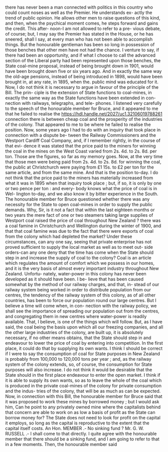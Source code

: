 there has never been a man connected with politics in this country who could count noses as well as the Premier. He understands ex- actly the trend of public opinion. He allows other men to raise questions of this kind, and then, when the psychical moment comes, he steps forward and gains the credit. This after- noon-I am not allowed to refer to a pre- vious debate, of course; but, I may say the Premier has stated in the House, or he has sneered, shall I say, at every man who has not been able to accomplish things. But the honourable gentleman has been so long in possession of those benches that other men have not had the chance. I venture to say, if there had been an opportunity, and if what I choose to call the advanced section of the Liberal party had been represented upon those benches, the State coal-mine proposal, instead of being brought down in 1901, would have been brought down five or six years ago. And in exactly the same way the old-age pensions, instead of being introduced in 1898, would have been brought in, at any rate, in 1895, when the. public mind was educated for it. Now, I do not think it is necessary to argue in favour of the principle of the Bill. The prin- ciple is the extension of State functions to coal-mines, in exactly the same way as the State functions have been extended in con- nection with railways, telegraphs, and tele- phones. I listened very carefully to the speech of the honourable member for Bruce, and it appeared to me that he failed to realise the https://hdl.handle.net/2027/uc1.32106019788261 connection there is between cheap coal and the prosperity of the industries of the colony. That appeared to me to be where he failed to realise the position. Now, some years ago I had to do with an inquiry that took place in connection with a dispute be- tween the Railway Commissioners and the Westport Cardiff Coal Company, and, if I remember rightly, in the course of that evi- dence it was stated that the price paid to the miners for winning the coal in the mines on the West Coast varied from 2s. 4d. to 2s. 8d. per ton. Those are the figures, so far as my memory goes. Now, at the very time that those men were being paid from 2s. 4d. to 2s. 8d. for winning the coal, the public at Christchurch were paying from £1 15s. to £2 per ton for the same article, and from the same mine. And that is the position to-day. I do not think that the price paid to the miners has materially increased from what it was in 1895 when that inquiry took place ; but, if so, it is only by one or two pence per ton : and every- body knows what the price of coal is in Wel- lington to-day, and we also know it by bitter experience in the South. The honourable member for Bruce questioned whether there was any necessity for the State to open coal-mines in order to supply the public demands. Why, Sir, is it not a fact that within the last eighteen months or two years the mere fact of one or two steamers taking large supplies of Westport coal raised the price of coal throughout New Zealand ? there was a coal famine in Christchurch and Wellington during the winter of 1900, and that that coal famine was due to the fact that there were exports of coal from the colony which had depleted the market? Under these circumstances, can any one say, seeing that private enterprise has not proved sufficient to supply the local market as well as to meet out- side orders-can any one deny that the time has come when the State should step in and increase the supply of coal to the colony? Coal is an article which regulates the amount of comfort which we possess in our homes, and it is the very basis of almost every important industry throughout New Zealand. Unfortu- nately, water-power in this colony has never been developed as it should have been. I be- lieve that has been caused somewhat by the method of our railway charges, and that, in- stead of our railway system being worked in order to distribute population from our centres, the tendency of the railway system of this colony, as of all other countries, has been to force our population round our large centres. But I believe a time will come when, in con- nection with the railway policy, we shall see the importance of spreading our population out from the centres, and congregating them in new centres where water-power is readily available. That, I believe, is one of the things which will follow. But, as I have said, the coal being the basis upon which all our freezing companies, and all the other large industries of the colony, are built up, it is absolutely necessary, if no other means obtains, that the State should step in and endeavour to lower the price of coal by entering into competition. In the first place, it could do that by supplying its own wants. I think I should be correct if I were to say the consumption of coal for State purposes in New Zealand is probably from 100,000 to 120,000 tons per year ; and, as the railway system of the colony extends, so, of course, the consumption for State purposes will also increase. I do not think it would be desirable that the State should in the first place endeavour to enter the open market. I think if it is able to supply its own wants, so as to leave the whole of the coal which is produced in the private coal-mines of the colony for private consumption and the indus- tries of the colony, that will be as much as can be expected. Now, in connection with this Bill, the honourable member for Bruce said that it was proposed to work these mines by borrowed money ; but I would ask him, Can he point to any privately owned mine where the capitalists behind that concern are able to work on as low a basis of profit as the State can borrow money for? The State does not need to look for profit on the capital it employs, so long as the capital is reproductive to the extent that the capital itself costs. An Hon. MEMBER .- No sinking fund ? Mr. G. W. RUSSELL .- I shall come to that directly. I quite agree with the honourable member that there should be a sinking fund, and I am going to refer to that in a few moments. Then, the honourable member said 